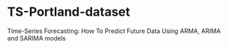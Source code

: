# TS-Portland-dataset
Time-Series Forecasting: How To Predict Future Data Using ARMA, ARIMA and SARIMA models

